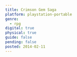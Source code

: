 ```yaml
---
title: Crimson Gem Saga
platform: playstation-portable
genre:
  - rpg
digital: true
physical: true
guide: false
pending: false
posted: 2014-02-11
---
```

